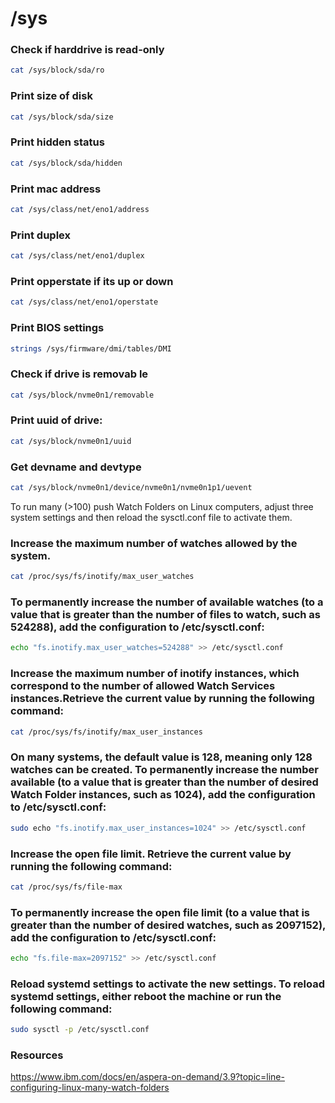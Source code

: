 # /sys

### Check if harddrive is read-only
```sh
cat /sys/block/sda/ro
```
### Print size of disk
```sh
cat /sys/block/sda/size
```
### Print hidden status
```sh
cat /sys/block/sda/hidden
```
### Print mac address
```sh
cat /sys/class/net/eno1/address 
```
### Print duplex
```sh
cat /sys/class/net/eno1/duplex
```
### Print opperstate if its up or down
```sh
cat /sys/class/net/eno1/operstate 
```
### Print BIOS settings
```sh
strings /sys/firmware/dmi/tables/DMI
```
### Check if drive is removab le
```sh
cat /sys/block/nvme0n1/removable 
```
### Print uuid of drive:
```sh
cat /sys/block/nvme0n1/uuid
```
### Get devname and devtype
```sh
cat /sys/block/nvme0n1/device/nvme0n1/nvme0n1p1/uevent
```
To run many (>100) push Watch Folders on Linux computers, adjust three system settings and then reload the sysctl.conf file to activate them.

### Increase the maximum number of watches allowed by the system. 

```sh
cat /proc/sys/fs/inotify/max_user_watches
```

### To permanently increase the number of available watches (to a value that is greater than the number of files to watch, such as 524288), add the configuration to /etc/sysctl.conf:

```sh	
echo "fs.inotify.max_user_watches=524288" >> /etc/sysctl.conf
```

### Increase the maximum number of inotify instances, which correspond to the number of allowed Watch Services instances.Retrieve the current value by running the following command:

```sh	
cat /proc/sys/fs/inotify/max_user_instances
```

### On many systems, the default value is 128, meaning only 128 watches can be created. To permanently increase the number available (to a value that is greater than the number of desired Watch Folder instances, such as 1024), add the configuration to /etc/sysctl.conf:

```sh
sudo echo "fs.inotify.max_user_instances=1024" >> /etc/sysctl.conf
```

### Increase the open file limit. Retrieve the current value by running the following command:

```sh
cat /proc/sys/fs/file-max
```

### To permanently increase the open file limit (to a value that is greater than the number of desired watches, such as 2097152), add the configuration to /etc/sysctl.conf:

```sh
echo "fs.file-max=2097152" >> /etc/sysctl.conf
```

### Reload systemd settings to activate the new settings. To reload systemd settings, either reboot the machine or run the following command:

```sh
sudo sysctl -p /etc/sysctl.conf
```
### Resources

https://www.ibm.com/docs/en/aspera-on-demand/3.9?topic=line-configuring-linux-many-watch-folders
